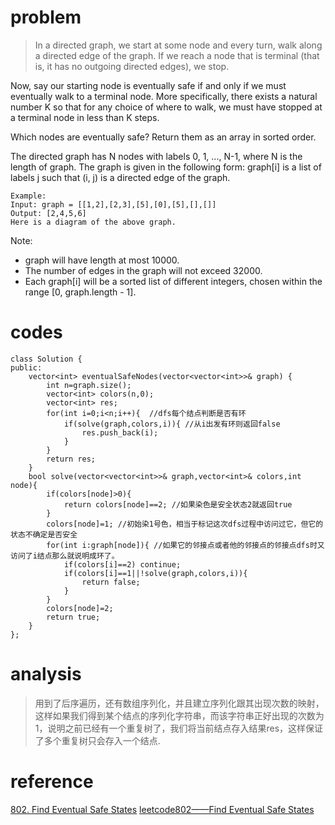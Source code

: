 # problem
>In a directed graph, we start at some node and every turn, walk along a directed edge of the graph.  If we reach a node that is terminal (that is, it has no outgoing directed edges), we stop.

Now, say our starting node is eventually safe if and only if we must eventually walk to a terminal node.  More specifically, there exists a natural number K so that for any choice of where to walk, we must have stopped at a terminal node in less than K steps.

Which nodes are eventually safe?  Return them as an array in sorted order.

The directed graph has N nodes with labels 0, 1, ..., N-1, where N is the length of graph.  The graph is given in the following form: graph[i] is a list of labels j such that (i, j) is a directed edge of the graph.
```
Example:
Input: graph = [[1,2],[2,3],[5],[0],[5],[],[]]
Output: [2,4,5,6]
Here is a diagram of the above graph.
```
Note:

- graph will have length at most 10000.
- The number of edges in the graph will not exceed 32000.
- Each graph[i] will be a sorted list of different integers, chosen within the range [0, graph.length - 1].

# codes
```
class Solution {
public:
    vector<int> eventualSafeNodes(vector<vector<int>>& graph) {
        int n=graph.size();
        vector<int> colors(n,0);
        vector<int> res;
        for(int i=0;i<n;i++){  //dfs每个结点判断是否有环
            if(solve(graph,colors,i)){ //从i出发有环则返回false
                res.push_back(i);
            }
        }
        return res;
    }
    bool solve(vector<vector<int>>& graph,vector<int>& colors,int node){
        if(colors[node]>0){
            return colors[node]==2; //如果染色是安全状态2就返回true
        }
        colors[node]=1; //初始染1号色，相当于标记这次dfs过程中访问过它，但它的状态不确定是否安全
        for(int i:graph[node]){ //如果它的邻接点或者他的邻接点的邻接点dfs时又访问了i结点那么就说明成环了。
            if(colors[i]==2) continue;
            if(colors[i]==1||!solve(graph,colors,i)){
                return false;
            }
        }
        colors[node]=2;
        return true;
    }
};
```

# analysis
>用到了后序遍历，还有数组序列化，并且建立序列化跟其出现次数的映射，这样如果我们得到某个结点的序列化字符串，而该字符串正好出现的次数为1，说明之前已经有一个重复树了，我们将当前结点存入结果res，这样保证了多个重复树只会存入一个结点.

# reference
[802. Find Eventual Safe States][1]
[leetcode802——Find Eventual Safe States][2]

[1]: https://leetcode.com/problems/find-eventual-safe-states/solution/
[2]: https://blog.csdn.net/tzyshiwolaogongya/article/details/79653786